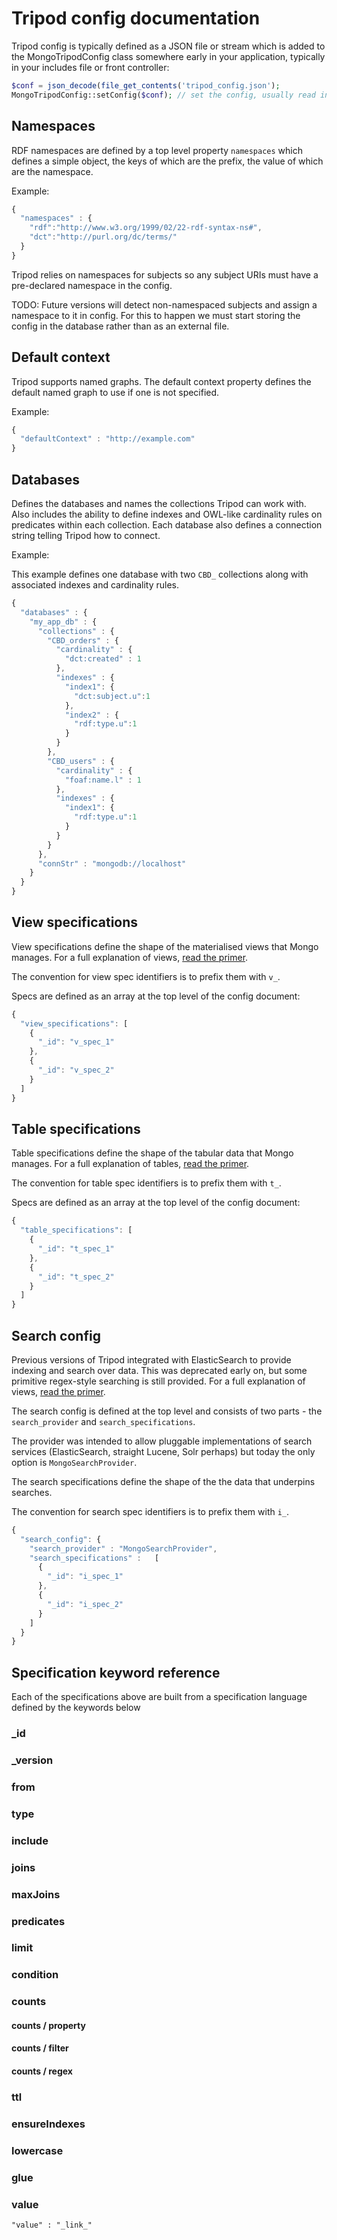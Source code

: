 Tripod config documentation
===========================

Tripod config is typically defined as a JSON file or stream which is added to the MongoTripodConfig class somewhere early in your application, typically in your includes file or front controller:

```php
$conf = json_decode(file_get_contents('tripod_config.json');
MongoTripodConfig::setConfig($conf); // set the config, usually read in as JSON from a file
```

Namespaces
---------

RDF namespaces are defined by a top level property `namespaces` which defines a simple object, the keys of which are the prefix, the value of which are the namespace.

Example:

```javascript
{
  "namespaces" : {
    "rdf":"http://www.w3.org/1999/02/22-rdf-syntax-ns#",
    "dct":"http://purl.org/dc/terms/"
  }
}
```

Tripod relies on namespaces for subjects so any subject URIs must have a pre-declared namespace in the config.

TODO: Future versions will detect non-namespaced subjects and assign a namespace to it in config. For this to happen we must start storing the config in the database rather than as an external file.

Default context
---------

Tripod supports named graphs. The default context property defines the default named graph to use if one is not specified.

Example:

```javascript
{
  "defaultContext" : "http://example.com"
}
```

Databases
-------

Defines the databases and names the collections Tripod can work with. Also includes the ability to define indexes and OWL-like cardinality rules on predicates within each collection. Each database also defines a connection string telling Tripod how to connect.

Example:

This example defines one database with two `CBD_` collections along with associated indexes and cardinality rules.

```javascript
{
  "databases" : {
    "my_app_db" : {
      "collections" : {
        "CBD_orders" : {
          "cardinality" : {
            "dct:created" : 1
          },
          "indexes" : {
            "index1": {
              "dct:subject.u":1
            },
            "index2" : {
              "rdf:type.u":1
            }
          }
        },
        "CBD_users" : {
          "cardinality" : {
            "foaf:name.l" : 1
          },
          "indexes" : {
            "index1": {
              "rdf:type.u":1
            }
          }
        }
      },
      "connStr" : "mongodb://localhost"
    }
  }
}
```

View specifications
---------------

View specifications define the shape of the materialised views that Mongo manages. For a full explanation of views, [read the primer](primers/views.md).

The convention for view spec identifiers is to prefix them with `v_`.

Specs are defined as an array at the top level of the config document:

```javascript
{
  "view_specifications": [
    {
      "_id": "v_spec_1"
    },
    {
      "_id": "v_spec_2"
    }
  ]
}
```

Table specifications
---------------

Table specifications define the shape of the tabular data that Mongo manages. For a full explanation of tables, [read the primer](primers/tables.md).

The convention for table spec identifiers is to prefix them with `t_`.

Specs are defined as an array at the top level of the config document:

```javascript
{
  "table_specifications": [
    {
      "_id": "t_spec_1"
    },
    {
      "_id": "t_spec_2"
    }
  ]
}
```

Search config
---------------

Previous versions of Tripod integrated with ElasticSearch to provide indexing and search over data. This was deprecated early on, but some primitive regex-style searching is still provided.  For a full explanation of views, [read the primer](primers/search.md).

The search config is defined at the top level and consists of two parts - the `search_provider` and `search_specifications`.

The provider was intended to allow pluggable implementations of search services (ElasticSearch, straight Lucene, Solr perhaps) but today the only option is `MongoSearchProvider`.

The search specifications define the shape of the the data that underpins searches.

The convention for search spec identifiers is to prefix them with `i_`.

```javascript
{
  "search_config": {
    "search_provider" : "MongoSearchProvider",
    "search_specifications" :   [
      {
        "_id": "i_spec_1"
      },
      {
        "_id": "i_spec_2"
      }
    ]
  }
}
```

Specification keyword reference
---------------

Each of the specifications above are built from a specification language defined by the keywords below

### _id

### _version

### from

### type

### include

### joins 

### maxJoins

### predicates

### limit

### condition

### counts

#### counts / property

#### counts / filter

#### counts / regex

### ttl

### ensureIndexes

### lowercase

### glue

### value

`"value" : "_link_"`
